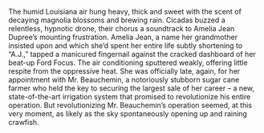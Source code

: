 The humid Louisiana air hung heavy, thick and sweet with the scent of decaying magnolia blossoms and brewing rain.  Cicadas buzzed a relentless, hypnotic drone, their chorus a soundtrack to Amelia Jean Dupree’s mounting frustration.  Amelia Jean, a name her grandmother insisted upon and which she’d spent her entire life subtly shortening to “A.J.,” tapped a manicured fingernail against the cracked dashboard of her beat-up Ford Focus. The air conditioning sputtered weakly, offering little respite from the oppressive heat.  She was officially late, again, for her appointment with Mr. Beauchemin, a notoriously stubborn sugar cane farmer who held the key to securing the largest sale of her career – a new, state-of-the-art irrigation system that promised to revolutionize his entire operation.  But revolutionizing Mr. Beauchemin’s operation seemed, at this very moment, as likely as the sky spontaneously opening up and raining crawfish.
